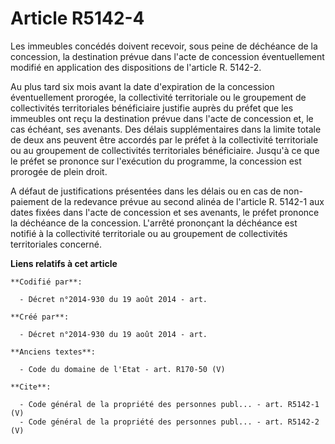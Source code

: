 # Article R5142-4

Les immeubles concédés doivent recevoir, sous peine de déchéance de la concession, la destination prévue dans l'acte de
concession éventuellement modifié en application des dispositions de l'article R. 5142-2. 

Au plus tard six mois avant la date d'expiration de la concession éventuellement prorogée, la collectivité territoriale ou le
groupement de collectivités territoriales bénéficiaire justifie auprès du préfet que les immeubles ont reçu la destination
prévue dans l'acte de concession et, le cas échéant, ses avenants. Des délais supplémentaires dans la limite totale de deux
ans peuvent être accordés par le préfet à la collectivité territoriale ou au groupement de collectivités territoriales
bénéficiaire. Jusqu'à ce que le préfet se prononce sur l'exécution du programme, la concession est prorogée de plein droit. 

A défaut de justifications présentées dans les délais ou en cas de non-paiement de la redevance prévue au second alinéa de
l'article R. 5142-1 aux dates fixées dans l'acte de concession et ses avenants, le préfet prononce la déchéance de la
concession. L'arrêté prononçant la déchéance est notifié à la collectivité territoriale ou au groupement de collectivités
territoriales concerné.

**Liens relatifs à cet article**

	**Codifié par**:

	  - Décret n°2014-930 du 19 août 2014 - art.

	**Créé par**:

	  - Décret n°2014-930 du 19 août 2014 - art.

	**Anciens textes**:

	  - Code du domaine de l'Etat - art. R170-50 (V)

	**Cite**:

	  - Code général de la propriété des personnes publ... - art. R5142-1 (V)
	  - Code général de la propriété des personnes publ... - art. R5142-2 (V)
